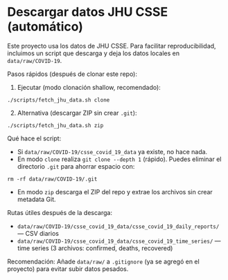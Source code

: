 # Descargar datos JHU CSSE (automático)

Este proyecto usa los datos de JHU CSSE. Para facilitar reproducibilidad, incluimos un script que descarga y deja los datos locales en `data/raw/COVID-19`.

Pasos rápidos (después de clonar este repo):

1. Ejecutar (modo clonación shallow, recomendado):

```fish
./scripts/fetch_jhu_data.sh clone
```

2. Alternativa (descargar ZIP sin crear `.git`):

```fish
./scripts/fetch_jhu_data.sh zip
```

Qué hace el script:
- Si `data/raw/COVID-19/csse_covid_19_data` ya existe, no hace nada.
- En modo `clone` realiza `git clone --depth 1` (rápido). Puedes eliminar el directorio `.git` para ahorrar espacio con:

```fish
rm -rf data/raw/COVID-19/.git
```

- En modo `zip` descarga el ZIP del repo y extrae los archivos sin crear metadata Git.

Rutas útiles después de la descarga:

- `data/raw/COVID-19/csse_covid_19_data/csse_covid_19_daily_reports/`  — CSV diarios
- `data/raw/COVID-19/csse_covid_19_data/csse_covid_19_time_series/`  — time series (3 archivos: confirmed, deaths, recovered)

Recomendación: Añade `data/raw/` a `.gitignore` (ya se agregó en el proyecto) para evitar subir datos pesados.
